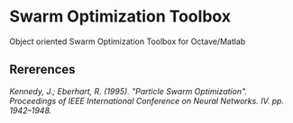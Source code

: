 # Swarm Optimization Toolbox

Object oriented Swarm Optimization Toolbox for Octave/Matlab

## Rererences
*Kennedy, J.; Eberhart, R. (1995). "Particle Swarm Optimization". Proceedings of IEEE International Conference on Neural Networks. IV. pp. 1942–1948.*
